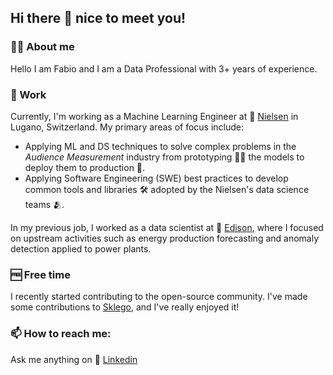 ## Hi there 👋 nice to meet you! 

### 🦸‍♂️ About me

Hello I am Fabio and I am a Data Professional with 3+ years of experience.
### 🔭 Work

Currently, I'm working as a Machine Learning Engineer at 🧭 [Nielsen](https://www.nielsen.com/) in Lugano, Switzerland. My primary areas of focus include:

- Applying ML and DS techniques to solve complex problems in the *Audience Measurement* industry from prototyping 👨‍🏫 the models to deploy them to production 🚀.
- Applying Software Engineering (SWE) best practices to develop common tools and libraries 🛠️ adopted by the Nielsen's data science teams 🫂.

In my previous job, I worked as a data scientist at 🔌 [Edison](https://www.edison.it/en), where I focused on upstream activities such as energy production forecasting and anomaly detection applied to power plants.


### 🆓 Free time

I recently started contributing to the open-source community. I've made some contributions to [Sklego](https://github.com/koaning/scikit-lego), and I've really enjoyed it!


### 📫 How to reach me: 

Ask me anything on :email: [Linkedin](https://it.linkedin.com/in/fabio-scantamburlo-5b427614b)